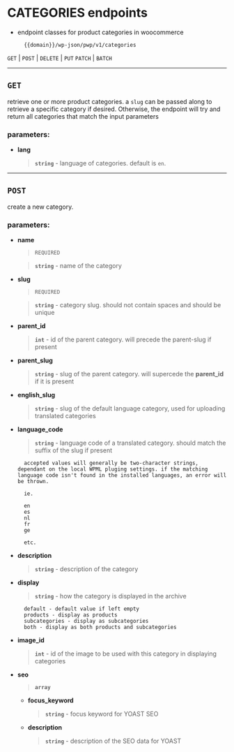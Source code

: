 # CATEGORIES endpoints
* endpoint classes for product categories in woocommerce

        {{domain}}/wp-json/pwp/v1/categories

`GET` | `POST` | `DELETE` | `PUT` `PATCH` | `BATCH` 

___
## `GET` 

retrieve one or more product categories. a `slug` can be passed along to retrieve a specific category if desired. Otherwise, the endpoint will try and return all categories that match the input parameters

### parameters:
  * __lang__  
    > __`string`__ - language of categories. default is `en`.
___
## `POST` 
    
create a new category.

### parameters:

* __name__  
    > `REQUIRED`

    > __`string`__ - name of the category
* __slug__
    > `REQUIRED` 
    
    > __`string`__ - category slug. should not contain spaces and should be unique
* __parent_id__
    > __`int`__ - id of the parent category. will precede the parent-slug if present
* __parent_slug__
    > __`string`__ - slug of the parent category. will supercede the __parent_id__ if it is present       
* __english_slug__
    > __`string`__ - slug of the default language category, used for uploading translated categories
* __language_code__
    > __`string`__ - language code of a translated category. should match the suffix of the slug if present

        accepted values will generally be two-character strings, dependant on the local WPML pluging settings. if the matching language code isn't found in the installed languages, an error will be thrown.

        ie. 

        en
        es
        nl
        fr
        ge

        etc.
* __description__
    > __`string`__ - description of the category
* __display__
    > __`string`__ - how the category is displayed in the archive

        default - default value if left empty
        products - display as products
        subcategories - display as subcategories
        both - display as both products and subcategories
* __image_id__
    > __`int`__ - id of the image to be used with this category in displaying categories
* __seo__
    > __`array`__
  * __focus_keyword__
    > __`string`__ - focus keyword for YOAST SEO
  * __description__
    > __`string`__ - description of the SEO data for YOAST
